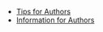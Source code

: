 - [Tips for Authors](https://journals.aps.org/authors/tips-authors-physical-review-physical-review-letters)
- [Information for Authors](https://journals.aps.org/authors/tips-authors-physical-review-physical-review-letters)

